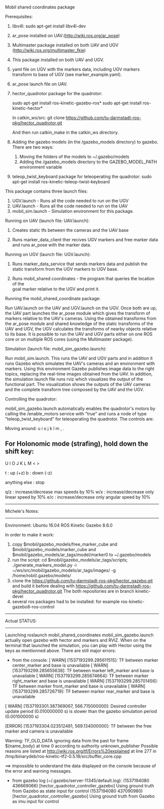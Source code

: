 Mobil shared coordinates package

Prerequisites:

1) libv4l: sudo apt-get install libv4l-dev
2) ar_pose installed on UAV.(http://wiki.ros.org/ar_pose)
3) Multimaster package installed on both UAV and UGV (http://wiki.ros.org/multimaster_fkie)
4) This package installed on both UAV and UGV.
5) yaml file on UGV with the markers data, including UGV markers transform 
   to base of UGV (see marker_example.yaml).
6) ar_pose launch file on UAV.
7) hector_quadrotor package for the quadrotor:

    sudo apt-get install ros-kinetic-gazebo-ros*
    sudo apt-get install ros-kinetic-hector*

    In catkin_ws/src: 
    git clone https://github.com/tu-darmstadt-ros-pkg/hector_quadrotor.git
    
    And then run catkin_make in the catkin_ws directory.
8) Adding the gazebo models (in the /gazebo_models directory) to gazebo. There are two ways:
    1. Moving the folders of the models to ~/.gazebo/models
    2. Adding the /gazebo_models directory to the GAZEBO_MODEL_PATH environment variable
9) teleop_twist_keyboard package for teleoperating the quadrotor:
    sudo apt-get install ros-kinetic-teleop-twist-keyboard
    

This package contains three launch files:

1. UGV.launch - Runs all the code needed to run on the UGV
2. UAV.launch - Runs all the code needed to run on the UAV
3. mobil_sim.launch - Simulation environment for this package.

Running on UAV (launch file: UAV.launch):

1. Creates static tfs between the cameras and the UAV base

2. Runs marker_data_client ther recives UGV markers and free 
   marker data and runs ar_pose with the marker data.


Running on UGV (launch file: UGV.launch):

1) Runs marker_data_service that sends markers data and publish the static transform 
   from the UGV markers to UGV base.

2) Runs mobil_shared coordinates - the program that queries the location of the  
                                    goal marker relative to the UGV and print it.


Running the mobil_shared_coordinate package:

Run UAV.launch on the UAV and UGV.launch on the UGV. Once both are up, the UAV part launches the ar_pose module which gives the transform of markers relative to the UAV's cameras. Using the obtained transforms from the ar_pose module and shared knowledge of the static transforms of the UAV and UGV, the UGV calculates the transforms of nearby objects relative to its base. It is possible to run the UAV and UGV parts either on one ROS core or on multiple ROS cores (using the Multimaster package).


Simulation (launch file: mobil_sim_gazebo.launch):

Run mobil_sim.launch. This runs the UAV and UGV parts and in addition it runs Gazebo which simulates the UAV's cameras and an environment with markers. Using this environment Gazebo publishes image data to the right topics, replacing the real-time images obtained from the UAV. In addition, the simulation launch file runs rviz which visualizes the output of the functional part. The visualization shows the outputs of the UAV cameras and the complete transform tree composed by the UAV and the UGV.

Controlling the quadrotor:

mobil_sim_gazebo.launch automatically enables the quadrotor's motors by calling the /enable_motors service with "true" and runs a node of type "teleop_twist_keyboard" for teleoperating the quadrotor. The controls are:

Moving around:
   u    i    o
   j    k    l
   m    ,    .

For Holonomic mode (strafing), hold down the shift key:
---------------------------
   U    I    O
   J    K    L
   M    <    >

t : up (+z)
b : down (-z)

anything else : stop

q/z : increase/decrease max speeds by 10%
w/x : increase/decrease only linear speed by 10%
e/c : increase/decrease only angular speed by 10%

***********************************************************************************
Michele's Notes:
**************************************************************************************
Environment: Ubuntu 16.04 ROS Kinetic Gazebo 8.6.0

In order to make it work:
1. copy $mobil/gazebo_models/free_marker_cube and $mobil/gazebo_models/marker_cube and $mobil/gazebo_models/ar_tags/model/marker0 to ~/.gazebo/models
2. run the script: cd $mobil/gazebo_models/ar_tags/scripts; ./generate_markers_model.py -i ~/ws/src/mobil/gazebo_models/ar_tags/images/ -g /home/robil/.gazebo/models/
3. clone the https://github.com/tu-darmstadt-ros-pkg/hector_gazebo.git and build it before dealing with https://github.com/tu-darmstadt-ros-pkg/hector_quadrotor.git
The both repositories are in branch kinetic-devel
4. several ros packages had to be installed: for example ros-kinetic-gazebo8-ros-control

************************************************************************
Actual STATUS:
***********************************************************************
Launching roslaunch mobil_shared_coordinates mobil_sim_gazebo.launch actually open gazebo with hector and markers and RVIZ.
When on the terminal that launched the simulation, you can play with Hector using the keys as mentionned above.
There are still major errors: 
- from the console:
[ WARN] [1537193299.285611515]: TF between marker center_marker and base is unavailable
[ WARN] [1537193299.285655638]: TF between marker left_marker and base is unavailable
[ WARN] [1537193299.285674664]: TF between marker right_marker and base is unavailable
[ WARN] [1537193299.285701456]: TF between marker front_marker and base is unavailable
                                                                                                                                                                                 [ WARN] [1537193299.285726719]: TF between marker rear_marker and base is unavailable

[ WARN] [1537193301.387369067, 566.715000000]: Desired controller update period (0.010000000 s) is slower than the gazebo simulation period (0.001000000 s)

[ERROR] [1537193304.023512481, 569.134000000]: TF between the free marker and camera is unavailable

Warning: TF_OLD_DATA ignoring data from the past for frame ${name_body} at time 0 according to authority unknown_publisher 
                                                                                                                                                                            Possible reasons are listed at http://wiki.ros.org/tf/Errors%20explained at line 277 in /tmp/binarydeb/ros-kinetic-tf2-0.5.18/src/buffer_core.cpp

==> impossible to understand the data displayed on the console because of the error and warning messages.

- from gazebo log (~/.gazebo/server-11345/default.log):
(1537194080 436669066) [hector_quadrotor_controller_gazebo] Using ground truth from Gazebo as state input for control
(1537194080 437090980) [hector_quadrotor_controller_gazebo] Using ground truth from Gazebo as imu input for control




